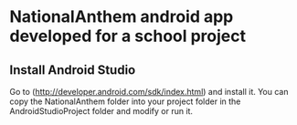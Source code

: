 # NationalAnthem android app developed for a school project #

## Install Android Studio ##

Go to (http://developer.android.com/sdk/index.html) and install it.
You can copy the NationalAnthem folder into your project folder in the AndroidStudioProject folder and modify or run it.
